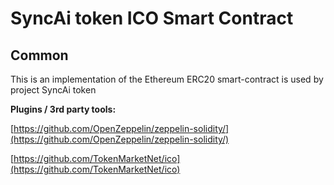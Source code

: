 # SyncAi token ICO Smart Contract

## Common

This is an implementation of the Ethereum ERC20 smart-contract is used by project SyncAi token

<b>Plugins / 3rd party tools:</b>

[https://github.com/OpenZeppelin/zeppelin-solidity/](https://github.com/OpenZeppelin/zeppelin-solidity/)

[https://github.com/TokenMarketNet/ico](https://github.com/TokenMarketNet/ico)